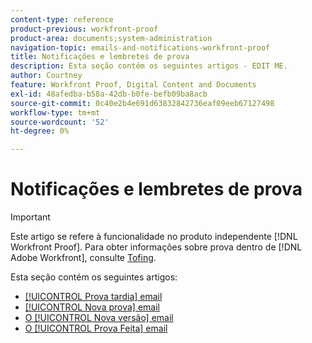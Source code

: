 ```yaml
---
content-type: reference
product-previous: workfront-proof
product-area: documents;system-administration
navigation-topic: emails-and-notifications-workfront-proof
title: Notificações e lembretes de prova
description: Esta seção contém os seguintes artigos - EDIT ME.
author: Courtney
feature: Workfront Proof, Digital Content and Documents
exl-id: 48afedba-b58a-42db-b0fe-befb09ba8acb
source-git-commit: 0c40e2b4e691d63832842736eaf09eeb67127498
workflow-type: tm+mt
source-wordcount: '52'
ht-degree: 0%

---
```


# Notificações e lembretes de prova

>[!IMPORTANT]
>
>Este artigo se refere à funcionalidade no produto independente [!DNL Workfront Proof]. Para obter informações sobre prova dentro de [!DNL Adobe Workfront], consulte [Tofing](../../../review-and-approve-work/proofing/proofing.md).

Esta seção contém os seguintes artigos:

* [[!UICONTROL Prova tardia] email](../../../workfront-proof/wp-emailsntfctns/proof-notifications-and-reminders/late-proof-email.md)
* [[!UICONTROL Nova prova] email](../../../workfront-proof/wp-emailsntfctns/proof-notifications-and-reminders/new-proof-email.md)
* [O [!UICONTROL Nova versão] email](../../../workfront-proof/wp-emailsntfctns/proof-notifications-and-reminders/new-version-email.md)
* [O [!UICONTROL Prova Feita] email](../../../workfront-proof/wp-emailsntfctns/proof-notifications-and-reminders/proof-made-email.md)
